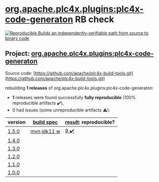 [org.apache.plc4x.plugins:plc4x-code-generaton](https://search.maven.org/artifact/org.apache.plc4x.plugins/plc4x-code-generaton/) RB check
=======

[![Reproducible Builds](https://reproducible-builds.org/images/logos/rb.svg) an independently-verifiable path from source to binary code](https://reproducible-builds.org/)

## Project: [org.apache.plc4x.plugins:plc4x-code-generaton](https://search.maven.org/artifact/org.apache.plc4x.plugins/plc4x-code-generaton/)

Source code: [https://github.com/apache/plc4x-build-tools.git](https://github.com/apache/plc4x-build-tools.git)

rebuilding **1 releases** of org.apache.plc4x.plugins:plc4x-code-generaton:
- **1** releases were found successfully **fully reproducible** (100% reproducible artifacts :heavy_check_mark:),
- 0 had issues (some unreproducible artifacts :warning:):

| version | [build spec](BUILDSPEC.md) | [result](https://reproducible-builds.org/docs/jvm/): reproducible? |
| -- | --------- | ------ |
| [1.5.0](https://search.maven.org/artifact/org.apache.plc4x.plugins/plc4x-code-generaton/1.5.0/pom) | [mvn jdk11 w](plc4x-code-generaton-1.5.0.buildspec) | [9 :heavy_check_mark: ](plc4x-code-generaton-1.5.0.buildcompare) |
| [1.4.0](https://search.maven.org/artifact/org.apache.plc4x.plugins/plc4x-code-generaton/1.4.0/pom) | | |
| [1.3.0](https://search.maven.org/artifact/org.apache.plc4x.plugins/plc4x-code-generaton/1.3.0/pom) | | |
| [1.2.0](https://search.maven.org/artifact/org.apache.plc4x.plugins/plc4x-code-generaton/1.2.0/pom) | | |
| [1.1.0](https://search.maven.org/artifact/org.apache.plc4x.plugins/plc4x-code-generaton/1.1.0/pom) | | |
| [1.0.0](https://search.maven.org/artifact/org.apache.plc4x.plugins/plc4x-code-generaton/1.0.0/pom) | | |

